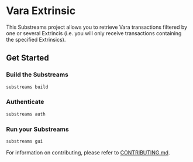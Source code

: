 # Vara Extrinsic

This Substreams project allows you to retrieve Vara transactions filtered by one or several Extrincis (i.e. you will only receive transactions containing the specified Extrinsics).

## Get Started

### Build the Substreams

```bash
substreams build
```

### Authenticate

```bash
substreams auth
```

### Run your Substreams

```bash
substreams gui
```

For information on contributing, please refer to [CONTRIBUTING.md](CONTRIBUTING.md).

